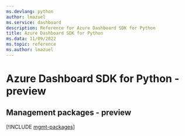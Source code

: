 ```yaml
---
ms.devlang: python
author: lmazuel
ms.service: dashboard
description: Reference for Azure Dashboard SDK for Python
title: Azure Dashboard SDK for Python
ms.data: 11/09/2022
ms.topic: reference
ms.author: lmazuel
---
```

# Azure Dashboard SDK for Python - preview

## Management packages - preview
[!INCLUDE [mgmt-packages](dashboard-mgmt-index.md)]